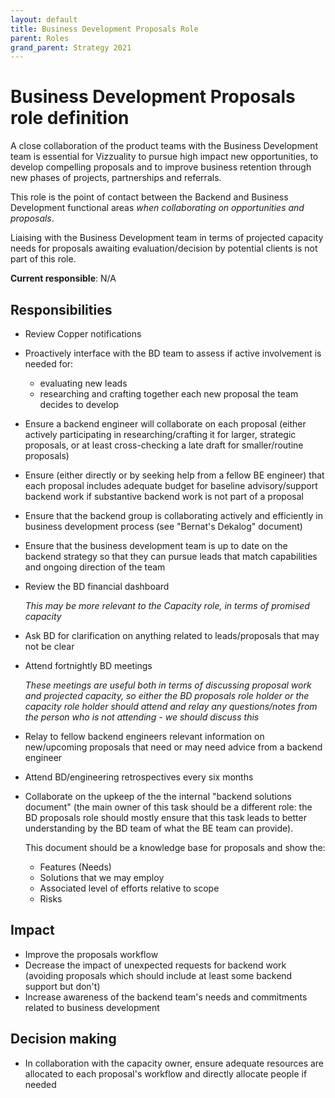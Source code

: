 ```yaml
---
layout: default
title: Business Development Proposals Role
parent: Roles
grand_parent: Strategy 2021
---
```


# Business Development Proposals role definition

A close collaboration of the product teams with the Business Development team
is essential for Vizzuality to pursue high impact new opportunities, to develop
compelling proposals and to improve business retention through new phases of
projects, partnerships and referrals.

This role is the point of contact between the Backend and Business Development
functional areas *when collaborating on opportunities and proposals*.

Liaising with the Business Development team in terms of projected capacity needs
for proposals awaiting evaluation/decision by potential clients is not part of
this role.

**Current responsible**: N/A

## Responsibilities

- Review Copper notifications

- Proactively interface with the BD team to assess if active involvement is needed for:
  - evaluating new leads
  - researching and crafting together each new proposal the team decides to
    develop

- Ensure a backend engineer will collaborate on each proposal (either actively
  participating in researching/crafting it for larger, strategic proposals, or
  at least cross-checking a late draft for smaller/routine proposals)

- Ensure (either directly or by seeking help from a fellow BE engineer) that
  each proposal includes adequate budget for baseline advisory/support backend
  work if substantive backend work is not part of a proposal

- Ensure that the backend group is collaborating actively and efficiently in
  business development process (see "Bernat's Dekalog" document)

- Ensure that the business development team is up to date on the backend
  strategy so that they can pursue leads that match capabilities and
  ongoing direction of the team

- Review the BD financial dashboard

  *This may be more relevant to the Capacity role, in terms of promised
  capacity*

- Ask BD for clarification on anything related to leads/proposals that may not
  be clear

- Attend fortnightly BD meetings 

  *These meetings are useful both in terms of discussing proposal work and
  projected capacity, so either the BD proposals role holder or the capacity
  role holder should attend and relay any questions/notes from the person who is
  not attending - we should discuss this*

- Relay to fellow backend engineers relevant information on new/upcoming
  proposals that need or may need advice from a backend engineer

- Attend BD/engineering retrospectives every six months

- Collaborate on the upkeep of the the internal "backend solutions document"
  (the main owner of this task should be a different role: the BD proposals role
  should mostly ensure that this task leads to better understanding by the BD
  team of what the BE team can provide).
  
  This document should be a knowledge base for proposals and show the:
  - Features (Needs)
  - Solutions that we may employ
  - Associated level of efforts relative to scope
  - Risks

## Impact

- Improve the proposals workflow
- Decrease the impact of unexpected requests for backend work (avoiding
  proposals which should include at least some backend support but don't)
- Increase awareness of the backend team's needs and commitments related to
  business development

## Decision making

- In collaboration with the capacity owner, ensure adequate resources are
  allocated to each proposal's workflow and directly allocate people if needed